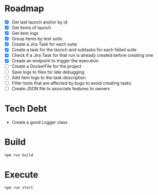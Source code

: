 
# Roadmap

- [X] Get last launch and/or by id
- [X] Get items of launch
- [X] Get item logs
- [X] Group items by test suite
- [X] Create a Jira Task for each suite
- [X] Create a task for the launch and subtasks for each failed suite
- [X] Check if a Jira Task for that run is already created before creating one
- [X] Create an endpoint to trigger the execution
- [ ] Create a DockerFile for the project
- [ ] Save logs to files for late debugging
- [ ] Add item logs to the task description
- [ ] Filter tests that are affected by bugs to avoid creating tasks
- [ ] Create JSON file to associate features to owners

# Tech Debt

 - Create a good Logger class 

# Build

```bash
npm run build 
```

# Execute


```bash
npm run start
```